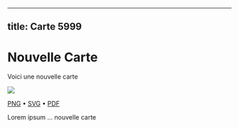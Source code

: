 
---
title: Carte 5999
---

# Nouvelle Carte

Voici une nouvelle carte


![](https://media.paxpar.tech/ludi/card_5999_recto.png)

[PNG](https://media.paxpar.tech/ludi/card_5999_recto.png) • [SVG](https://media.paxpar.tech/ludi/card_5999_recto.svg) • [PDF](https://media.paxpar.tech/ludi/card_5999_recto.pdf)

Lorem ipsum ... nouvelle carte


